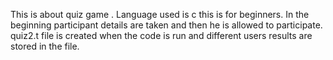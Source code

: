 This is about quiz game . Language used is c this is for beginners. 
In the beginning participant details are taken and then he is allowed to participate.
quiz2.t file is created when the code is run and different users results are stored in the file.
